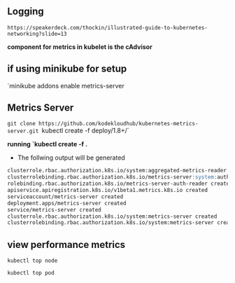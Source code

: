 ## Logging

`https://speakerdeck.com/thockin/illustrated-guide-to-kubernetes-networking?slide=13`


**component for metrics in kubelet is the cAdvisor**

## if using minikube for setup

`minikube addons enable metrics-server

## Metrics Server 

`git clone https://github.com/kodekloudhub/kubernetes-metrics-server.git
`kubectl create -f deploy/1.8+/`

**running `kubectl create -f .**
- The follwing output will be generated
```md
clusterrole.rbac.authorization.k8s.io/system:aggregated-metrics-reader created
clusterrolebinding.rbac.authorization.k8s.io/metrics-server:system:auth-delegator created
rolebinding.rbac.authorization.k8s.io/metrics-server-auth-reader created
apiservice.apiregistration.k8s.io/v1beta1.metrics.k8s.io created
serviceaccount/metrics-server created
deployment.apps/metrics-server created
service/metrics-server created
clusterrole.rbac.authorization.k8s.io/system:metrics-server created
clusterrolebinding.rbac.authorization.k8s.io/system:metrics-server created

```

## view performance metrics
`kubectl top node`

`kubectl top pod`
